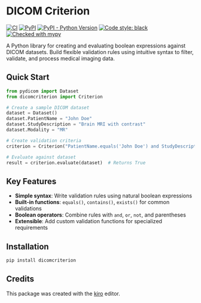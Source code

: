 # DICOM Criterion

[![CI](https://github.com/ResearchBureau/dicomcriterion/actions/workflows/build.yml/badge.svg?branch=main)](https://github.com/ResearchBureau/dicomcriterion/actions/workflows/build.yml?query=branch%3Amain)
[![PyPI](https://img.shields.io/pypi/v/dicomcriterion)](https://pypi.org/project/dicomcriterion/)
[![PyPI - Python Version](https://img.shields.io/pypi/pyversions/dicomcriterion)](https://pypi.org/project/dicomcriterion/)
[![Code style: black](https://img.shields.io/badge/code%20style-black-000000.svg)](https://github.com/psf/black)
[![Checked with mypy](http://www.mypy-lang.org/static/mypy_badge.svg)](http://mypy-lang.org/)


A Python library for creating and evaluating boolean expressions against DICOM datasets. Build flexible validation rules using intuitive syntax to filter, validate, and process medical imaging data.

## Quick Start

```python
from pydicom import Dataset
from dicomcriterion import Criterion

# Create a sample DICOM dataset
dataset = Dataset()
dataset.PatientName = "John Doe"
dataset.StudyDescription = "Brain MRI with contrast"
dataset.Modality = "MR"

# Create validation criteria
criterion = Criterion("PatientName.equals('John Doe') and StudyDescription.contains('MRI')")

# Evaluate against dataset
result = criterion.evaluate(dataset)  # Returns True
```

## Key Features

- **Simple syntax**: Write validation rules using natural boolean expressions
- **Built-in functions**: `equals()`, `contains()`, `exists()` for common validations
- **Boolean operators**: Combine rules with `and`, `or`, `not`, and parentheses
- **Extensible**: Add custom validation functions for specialized requirements

## Installation

```bash
pip install dicomcriterion
```

## Credits
This package was created with the [kiro](https://kiro.dev/) editor.